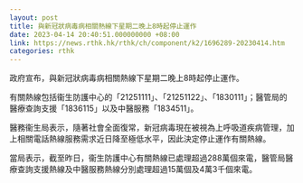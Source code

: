 ```yaml
---
layout: post
title: 與新冠狀病毒病相關熱線下星期二晚上8時起停止運作
date: 2023-04-14 20:40:51.000000000 +08:00
link: https://news.rthk.hk/rthk/ch/component/k2/1696289-20230414.htm
categories: rthk
---
```


政府宣布，與新冠狀病毒病相關熱線下星期二晚上8時起停止運作。 

有關熱線包括衞生防護中心的「21251111」、「21251122」、「1830111」；醫管局的醫療查詢支援「1836115」以及中醫服務「1834511」。
 
醫務衞生局表示，隨著社會全面復常，新冠病毒現在被視為上呼吸道疾病管理，加上相關電話熱線服務需求近日降至極低水平，因此決定停止運作有關熱線。

當局表示，截至昨日，衞生防護中心有關熱線已處理超過288萬個來電，醫管局醫療查詢支援熱線及中醫服務熱線分別處理超過15萬個及4萬3千個來電。
